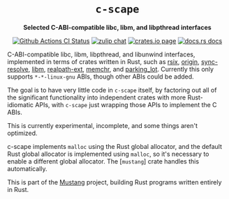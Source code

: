 <div align="center">
  <h1><code>c-scape</code></h1>

  <p>
    <strong>Selected C-ABI-compatible libc, libm, and libpthread interfaces</strong>
  </p>

  <p>
    <a href="https://github.com/sunfishcode/mustang/actions?query=workflow%3ACI"><img src="https://github.com/sunfishcode/mustang/workflows/CI/badge.svg" alt="Github Actions CI Status" /></a>
    <a href="https://bytecodealliance.zulipchat.com/#narrow/stream/206238-general"><img src="https://img.shields.io/badge/zulip-join_chat-brightgreen.svg" alt="zulip chat" /></a>
    <a href="https://crates.io/crates/c-scape"><img src="https://img.shields.io/crates/v/c-scape.svg" alt="crates.io page" /></a>
    <a href="https://docs.rs/c-scape"><img src="https://docs.rs/c-scape/badge.svg" alt="docs.rs docs" /></a>
  </p>
</div>

C-ABI-compatible libc, libm, libpthread, and libunwind interfaces, implemented
in terms of crates written in Rust, such as [rsix], [origin], [sync-resolve],
[libm], [realpath-ext], [memchr], and [parking\_lot]. Currently this only
supports `*-*-linux-gnu` ABIs, though other ABIs could be added.

The goal is to have very little code in `c-scape` itself, by factoring out all
of the significant functionality into independent crates with more
Rust-idiomatic APIs, with `c-scape` just wrapping those APIs to implement the
C ABIs.

This is currently experimental, incomplete, and some things aren't optimized.

c-scape implements `malloc` using the Rust global allocator, and the default
Rust global allocator is implemented using `malloc`, so it's necessary to
enable a different global allocator. The [`mustang`] crate handles this
automatically.

This is part of the [Mustang] project, building Rust programs written entirely
in Rust.

[Mustang]: https://github.com/sunfishcode/mustang/
[rsix]: https://crates.io/crates/rsix
[origin]: https://crates.io/crates/origin
[sync-resolve]: https://crates.io/crates/sync-resolve
[libm]: https://crates.io/crates/libm
[realpath-ext]: https://crates.io/crates/realpath-ext
[memchr]: https://crates.io/crates/memchr
[parking\_lot]: https://crates.io/crates/parking_lot
[mustang]: https://crates.io/crates/mustang

